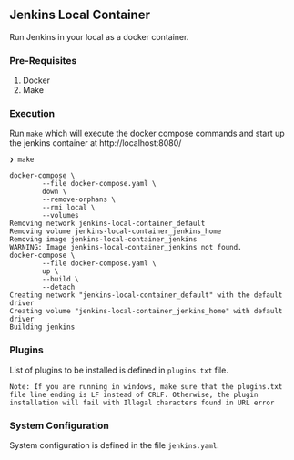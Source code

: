 ## Jenkins Local Container

Run Jenkins in your local as a docker container.

### Pre-Requisites

1. Docker
2. Make

### Execution

Run `make` which will execute the docker compose commands and start up the jenkins container at http://localhost:8080/

```shell
❯ make

docker-compose \
        --file docker-compose.yaml \
        down \
        --remove-orphans \
        --rmi local \
        --volumes
Removing network jenkins-local-container_default
Removing volume jenkins-local-container_jenkins_home
Removing image jenkins-local-container_jenkins
WARNING: Image jenkins-local-container_jenkins not found.
docker-compose \
        --file docker-compose.yaml \
        up \
        --build \
        --detach
Creating network "jenkins-local-container_default" with the default driver
Creating volume "jenkins-local-container_jenkins_home" with default driver
Building jenkins
```

### Plugins

List of plugins to be installed is defined in `plugins.txt` file.

`Note: If you are running in windows, make sure that the plugins.txt file line ending is LF instead of CRLF. Otherwise, the plugin installation will fail with Illegal characters found in URL error`

### System Configuration

System configuration is defined in the file `jenkins.yaml`.